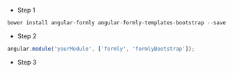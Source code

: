 - Step 1 
```Javascript
bower install angular-formly angular-formly-templates-bootstrap --save
```

- Step 2
```Javascript
angular.module('yourModule', ['formly', 'formlyBootstrap']);
```

- Step 3
